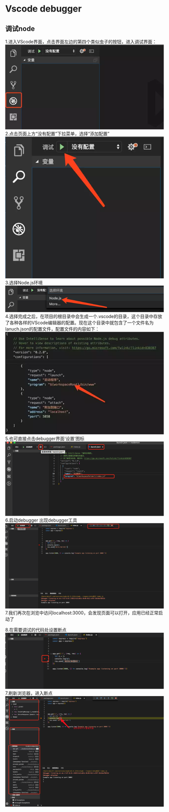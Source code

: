 # Vscode debugger

## 调试node

1.进入VScode界面，点击界面左边的第四个类似虫子的按钮，进入调试界面：
![vscode](../images/docs/vscode/d-1.png)
2.点击页面上方“没有配置”下拉菜单，选择“添加配置”
![vscode](../images/docs/vscode/d-2.png)
3.选择Node.js环境
![vscode](../images/docs/vscode/d-3.png)
4.选择完成之后，在项目的根目录中会生成一个.vscode的目录，这个目录中存放了各种各样的VScode编辑器的配置。现在这个目录中就包含了一个文件名为lanuch.json的配置文件，配置文件的内容如下：
![vscode](../images/docs/vscode/d-4.png)
5.也可直接点击debugger界面‘设置’图标
![vscode](../images/docs/vscode/d-5.png)
6.启动debugger 出现debugger工具
![vscode](../images/docs/vscode/d-6.png)
7.我们再次在浏览中访问localhost:3000，会发现页面可以打开，应用已经正常启动了

8.在需要调试的代码处设置断点
![vscode](../images/docs/vscode/d-7.png)
7.刷新浏览器，进入断点
![vscode](../images/docs/vscode/d-8.png)
